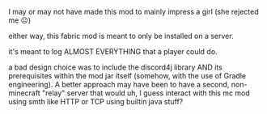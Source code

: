 I may or may not have made this mod to mainly impress a girl (she rejected me ☹️)

either way, this fabric mod is meant to only be installed on a server.

it's meant to log ALMOST EVERYTHING that a player could do.

a bad design choice was to include the discord4j library AND its prerequisites within the mod jar itself (somehow, with the use of Gradle engineering). A better approach may have been to have a second, non-minecraft "relay" server that would uh, I guess interact with this mc mod using smth like HTTP or TCP using builtin java stuff?

